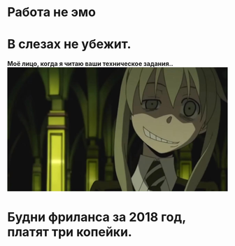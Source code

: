 # Работа не эмо 
# В слезах не убежит.

**Моё лицо, когда я читаю ваши техническое задания..**
![Моё лицо, когда я читаю ваши ТЗ](https://github.com/HorusHeresyHeretic/Anaconda-Fly-Jupyter/blob/master/FreeLance_Manga/PokerFace.png)

# Будни фриланса за 2018 год, платят три копейки.
